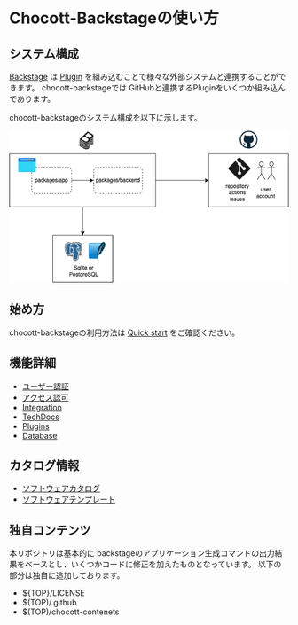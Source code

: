 # Chocott-Backstageの使い方

## システム構成

[Backstage](https://backstage.io/) は [Plugin](https://backstage.io/plugins) を組み込むことで様々な外部システムと連携することができます。 chocott-backstageでは GitHubと連携するPluginをいくつか組み込んであります。

chocott-backstageのシステム構成を以下に示します。

![sytem-overview](./system-overview.drawio.png)

## 始め方

chocott-backstageの利用方法は [Quick start](./quick-start/index.md) をご確認ください。

## 機能詳細

- [ユーザー認証](./authentication/index.md)
- [アクセス認可](./authorization/index.md)
- [Integration](./integration/index.md)
- [TechDocs](./techdocs/index.md)
- [Plugins](./plugins/index.md)
- [Database](./database/index.md)

## カタログ情報

- [ソフトウェアカタログ](./catalogs/index.md)
- [ソフトウェアテンプレート](./templates/index.md)

## 独自コンテンツ

本リポジトリは基本的に backstageのアプリケーション生成コマンドの出力結果をベースとし、いくつかコードに修正を加えたものとなっています。
以下の部分は独自に追加しております。

- ${TOP}/LICENSE
- $(TOP)/.github
- $(TOP)/chocott-contenets
